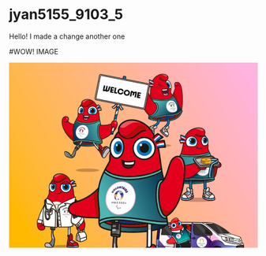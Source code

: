 # jyan5155_9103_5

Hello! I made a change
another one

#WOW! IMAGE

![An image of a cat](/assets/641af8147aa5478f4f077bc6.avif "imsohot")
